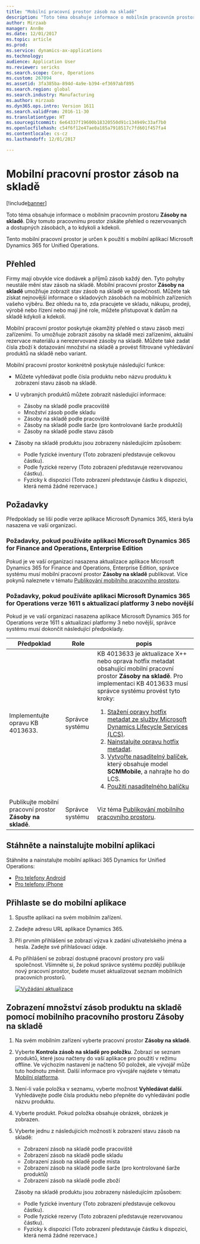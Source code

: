 ```yaml
---
title: "Mobilní pracovní prostor zásob na skladě"
description: "Toto téma obsahuje informace o mobilním pracovním prostoru Zásoby na skladě. Tento mobilní pracovní prostor pomáhá získat mobilní přehled o rezervovaných a dostupných zásobách a je k dispozici kdykoli a kdekoli."
author: Mirzaab
manager: AnnBe
ms.date: 12/01/2017
ms.topic: article
ms.prod: 
ms.service: dynamics-ax-applications
ms.technology: 
audience: Application User
ms.reviewer: sericks
ms.search.scope: Core, Operations
ms.custom: 267094
ms.assetid: 3fa385ba-894d-4a9e-b394-ef3697abf895
ms.search.region: global
ms.search.industry: Manufacturing
ms.author: mirzaab
ms.dyn365.ops.intro: Version 1611
ms.search.validFrom: 2016-11-30
ms.translationtype: HT
ms.sourcegitcommit: 6e64337f19600b18320550d91c134949c33af7b0
ms.openlocfilehash: c54f6f12e47ae0a185a7918517c7fd601f457fa4
ms.contentlocale: cs-cz
ms.lasthandoff: 12/01/2017

---
```


# <a name="inventory-on-hand-mobile-workspace"></a>Mobilní pracovní prostor zásob na skladě

[!include[banner](../includes/banner.md)]

Toto téma obsahuje informace o mobilním pracovním prostoru **Zásoby na skladě**. Díky tomuto pracovnímu prostor získáte přehled o rezervovaných a dostupných zásobách, a to kdykoli a kdekoli.

Tento mobilní pracovní prostor je určen k použití s mobilní aplikací Microsoft Dynamics 365 for Unified Operations.

## <a name="overview"></a>Přehled
Firmy mají obvykle více dodávek a příjmů zásob každý den. Tyto pohyby neustále mění stav zásob na skladě. Mobilní pracovní prostor **Zásoby na skladě** umožňuje zobrazit stav zásob na skladě ve společnosti. Můžete tak získat nejnovější informace o skladových zásobách na mobilních zařízeních vašeho výběru. Bez ohledu na to, zda pracujete ve skladu, nákupu, prodeji, výrobě nebo řízení nebo mají jiné role, můžete přistupovat k datům na skladě kdykoli a kdekoli. 

Mobilní pracovní prostor poskytuje okamžitý přehled o stavu zásob mezi zařízeními. To umožňuje zobrazit zásoby na skladě mezi zařízeními, aktuální rezervace materiálu a nerezervované zásoby na skladě. Můžete také zadat čísla zboží k dotazování množství na skladě a provést filtrované vyhledávání produktů na skladě nebo variant. 

Mobilní pracovní prostor konkrétně poskytuje následující funkce:

-   Můžete vyhledávat podle čísla produktu nebo názvu produktu k zobrazení stavu zásob na skladě.
-   U vybraných produktů můžete zobrazit následující informace:

    -   Zásoby na skladě podle pracoviště
    -   Množství zásob podle skladu
    -   Zásoby na skladě podle pracoviště
    -   Zásoby na skladě podle šarže (pro kontrolované šarže produktů)
    -   Zásoby na skladě podle stavu zásob
    
-   Zásoby na skladě produktu jsou zobrazeny následujícím způsobem:

    -   Podle fyzické inventury (Toto zobrazení představuje celkovou částku).
    -   Podle fyzické rezervy (Toto zobrazení představuje rezervovanou částku).
    -   Fyzicky k dispozici (Toto zobrazení představuje částku k dispozici, která nemá žádné rezervace.)

## <a name="prerequisites"></a>Požadavky
Předpoklady se liší podle verze aplikace Microsoft Dynamics 365, která byla nasazena ve vaší organizaci.

### <a name="prerequisites-if-you-use-microsoft-dynamics-365-for-finance-and-operations-enterprise-edition"></a>Požadavky, pokud používáte aplikaci Microsoft Dynamics 365 for Finance and Operations, Enterprise Edition 
Pokud je ve vaší organizaci nasazena aktualizace aplikace Microsoft Dynamics 365 for Finance and Operations, Enterprise Edition, správce systému musí mobilní pracovní prostor **Zásoby na skladě** publikovat. Více pokynů naleznete v tématu [Publikování mobilního pracovního prostoru](../../dev-itpro/mobile-apps/publish-mobile-workspace.md).

### <a name="prerequisites-if-you-use-microsoft-dynamics-365-for-operations-version-1611-with-platform-update-3-or-later"></a>Požadavky, pokud používáte aplikaci Microsoft Dynamics 365 for Operations verze 1611 s aktualizací platformy 3 nebo novější
Pokud je ve vaší organizaci nasazena aplikace Microsoft Dynamics 365 for Operations verze 1611 s aktualizací platformy 3 nebo novější, správce systému musí dokončit následující předpoklady. 

<table>
<thead>
<tr class="header">
<th>Předpoklad</th>
<th>Role</th>
<th>popis</th>
</tr>
</thead>
<tbody>
<tr class="odd">
<td>Implementujte opravu KB 4013633.</td>
<td>Správce systému</td>

<td>KB 4013633 je aktualizace X++ nebo oprava hotfix metadat obsahující mobilní pracovní prostor <strong>Zásoby na skladě</strong>. Pro implementaci KB 4013633 musí správce systému provést tyto kroky:
<ol>
<li><a href="../../dev-itpro/migration-upgrade/download-hotfix-lcs.md">Stažení opravy hotfix metadat ze služby Microsoft Dynamics Lifecycle Services (LCS)</a>.</li>
<li><a href="../../dev-itpro/migration-upgrade/install-metadata-hotfix-package.md">Nainstalujte opravu hotfix metadat</a>.</li>
<li><a href="../../dev-itpro/deployment/create-apply-deployable-package.md">Vytvořte nasaditelný balíček</a>, který obsahuje model <strong>SCMMobile</strong>, a nahrajte ho do LCS.</li>
<li><a href="../../dev-itpro/deployment/apply-deployable-package-system.md">Použití nasaditelného balíčku</a></li>

</ol></td>
</tr>
<tr class="even">
<td>Publikujte mobilní pracovní prostor <strong>Zásoby na skladě</strong>.</td>
<td>Správce systému</td>
<td>Viz téma <a href="../../dev-itpro/mobile-apps/publish-mobile-workspace.md">Publikování mobilního pracovního prostoru</a>.</td>
</tr>
</tbody>
</table>

## <a name="download-and-install-the-mobile-app"></a>Stáhněte a nainstalujte mobilní aplikaci

Stáhněte a nainstalujte mobilní aplikaci 365 Dynamics for Unified Operations:

-   [Pro telefony Android](https://go.microsoft.com/fwlink/?linkid=850662)
-   [Pro telefony iPhone](https://go.microsoft.com/fwlink/?linkid=850663)

## <a name="sign-in-to-the-mobile-app"></a>Přihlaste se do mobilní aplikace

1.  Spusťte aplikaci na svém mobilním zařízení.
2.  Zadejte adresu URL aplikace Dynamics 365.
3.  Při prvním přihlášení se zobrazí výzva k zadání uživatelského jména a hesla. Zadejte své přihlašovací údaje.
4.  Po přihlášení se zobrazí dostupné pracovní prostory pro vaši společnost. Všimněte si, že pokud správce systému později publikuje nový pracovní prostor, budete muset aktualizovat seznam mobilních pracovních prostorů.

    [![Vyžádání aktualizace](./media/pull-to-refresh-list-of-workspaces-183x300.png)](./media/pull-to-refresh-list-of-workspaces.png)

## <a name="view-the-on-hand-inventory-for-a-product-by-using-the-inventory-on-hand-mobile-workspace"></a>Zobrazení množství zásob produktu na skladě pomocí mobilního pracovního prostoru Zásoby na skladě

1.  Na svém mobilním zařízení vyberte pracovní prostor **Zásoby na skladě**.

2.  Vyberte **Kontrola zásob na skladě pro položku**. Zobrazí se seznam produktů, které jsou načteny do vaší aplikace pro použití v režimu offline. Ve výchozím nastavení je načteno 50 položek, ale vývojář může tuto hodnotu změnit. Další informace pro vývojáře najdete v tématu [Mobilní platforma](../../dev-itpro/mobile-apps/platform/mobile-platform-home-page.md).
3.  Není-li vaše položka v seznamu, vyberte možnost **Vyhledávat další**. Vyhledávejte podle čísla produktu nebo přepněte do vyhledávání podle názvu produktu.

4.  Vyberte produkt. Pokud položka obsahuje obrázek, obrázek je zobrazen.
5.  Vyberte jednu z následujících možností k zobrazení stavu zásob na skladě:

    -   Zobrazení zásob na skladě podle pracoviště
    -   Zobrazení zásob na skladě podle skladu
    -   Zobrazení zásob na skladě podle místa
    -   Zobrazení zásob na skladě podle šarže (pro kontrolované šarže produktů)
    -   Zobrazení zásob na skladě podle zboží

    Zásoby na skladě produktu jsou zobrazeny následujícím způsobem:
    -   Podle fyzické inventury (Toto zobrazení představuje celkovou částku).
    -   Podle fyzické rezervy (Toto zobrazení představuje rezervovanou částku).
    -   Fyzicky k dispozici (Toto zobrazení představuje částku k dispozici, která nemá žádné rezervace.)

